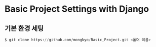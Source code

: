 # Basic Project Settings with Django

## 기본 환경 세팅

```python
$ git clone https://github.com/mongkyo/Basic_Project.git <폴더 이름>

```
